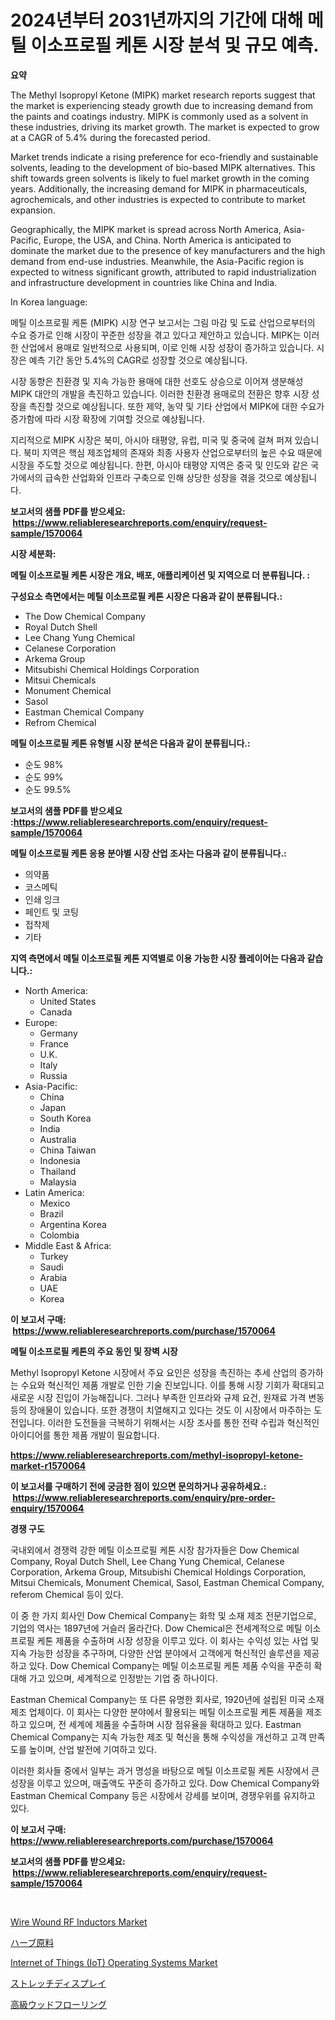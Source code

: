 <p><h1>2024년부터 2031년까지의 기간에 대해 메틸 이소프로필 케톤 시장 분석 및 규모 예측.</h1></p><p><strong>요약</strong></p>
<p><p>The Methyl Isopropyl Ketone (MIPK) market research reports suggest that the market is experiencing steady growth due to increasing demand from the paints and coatings industry. MIPK is commonly used as a solvent in these industries, driving its market growth. The market is expected to grow at a CAGR of 5.4% during the forecasted period.</p><p>Market trends indicate a rising preference for eco-friendly and sustainable solvents, leading to the development of bio-based MIPK alternatives. This shift towards green solvents is likely to fuel market growth in the coming years. Additionally, the increasing demand for MIPK in pharmaceuticals, agrochemicals, and other industries is expected to contribute to market expansion.</p><p>Geographically, the MIPK market is spread across North America, Asia-Pacific, Europe, the USA, and China. North America is anticipated to dominate the market due to the presence of key manufacturers and the high demand from end-use industries. Meanwhile, the Asia-Pacific region is expected to witness significant growth, attributed to rapid industrialization and infrastructure development in countries like China and India.</p><p>In Korea language:</p><p>메틸 이소프로필 케톤 (MIPK) 시장 연구 보고서는 그림 마감 및 도료 산업으로부터의 수요 증가로 인해 시장이 꾸준한 성장을 겪고 있다고 제안하고 있습니다. MIPK는 이러한 산업에서 용매로 일반적으로 사용되며, 이로 인해 시장 성장이 증가하고 있습니다. 시장은 예측 기간 동안 5.4%의 CAGR로 성장할 것으로 예상됩니다.</p><p>시장 동향은 친환경 및 지속 가능한 용매에 대한 선호도 상승으로 이어져 생분해성 MIPK 대안의 개발을 촉진하고 있습니다. 이러한 친환경 용매로의 전환은 향후 시장 성장을 촉진할 것으로 예상됩니다. 또한 제약, 농약 및 기타 산업에서 MIPK에 대한 수요가 증가함에 따라 시장 확장에 기여할 것으로 예상됩니다.</p><p>지리적으로 MIPK 시장은 북미, 아시아 태평양, 유럽, 미국 및 중국에 걸쳐 퍼져 있습니다. 북미 지역은 핵심 제조업체의 존재와 최종 사용자 산업으로부터의 높은 수요 때문에 시장을 주도할 것으로 예상됩니다. 한편, 아시아 태평양 지역은 중국 및 인도와 같은 국가에서의 급속한 산업화와 인프라 구축으로 인해 상당한 성장을 겪을 것으로 예상됩니다.</p></p>
<p><strong>보고서의 샘플 PDF를 받으세요: &nbsp;<a href="https://www.reliableresearchreports.com/enquiry/request-sample/1570064">https://www.reliableresearchreports.com/enquiry/request-sample/1570064</a></strong></p>
<p><strong>시장 세분화:</strong></p>
<p><strong> 메틸 이소프로필 케톤 시장은 개요, 배포, 애플리케이션 및 지역으로 더 분류됩니다. :</strong></p>
<p><strong>구성요소 측면에서는 메틸 이소프로필 케톤 시장은 다음과 같이 분류됩니다.:</strong></p>
<p><ul><li>The Dow Chemical Company</li><li>Royal Dutch Shell</li><li>Lee Chang Yung Chemical</li><li>Celanese Corporation</li><li>Arkema Group</li><li>Mitsubishi Chemical Holdings Corporation</li><li>Mitsui Chemicals</li><li>Monument Chemical</li><li>Sasol</li><li>Eastman Chemical Company</li><li>Refrom Chemical</li></ul></p>
<p><strong> 메틸 이소프로필 케톤 유형별 시장 분석은 다음과 같이 분류됩니다.:</strong></p>
<p><ul><li>순도 98%</li><li>순도 99%</li><li>순도 99.5%</li></ul></p>
<p><strong>보고서의 샘플 PDF를 받으세요 :<a href="https://www.reliableresearchreports.com/enquiry/request-sample/1570064">https://www.reliableresearchreports.com/enquiry/request-sample/1570064</a></strong></p>
<p><strong> 메틸 이소프로필 케톤 응용 분야별 시장 산업 조사는 다음과 같이 분류됩니다.:</strong></p>
<p><ul><li>의약품</li><li>코스메틱</li><li>인쇄 잉크</li><li>페인트 및 코팅</li><li>접착제</li><li>기타</li></ul></p>
<p><strong>지역 측면에서 메틸 이소프로필 케톤 지역별로 이용 가능한 시장 플레이어는 다음과 같습니다.:</strong></p>
<p><ul>
    <li>
        North America:
        <ul>
            <li>United States</li>
            <li>Canada</li>
        </ul>
    </li>
    <li>
        Europe:
        <ul>
            <li>Germany</li>
            <li>France</li>
            <li>U.K.</li>
            <li>Italy</li>
            <li>Russia</li>
        </ul>
    </li>
    <li>
        Asia-Pacific:
        <ul>
            <li>China</li>
            <li>Japan</li>
            <li>South Korea</li>
            <li>India</li>
            <li>Australia</li>
            <li>China Taiwan</li>
            <li>Indonesia</li>
            <li>Thailand</li>
            <li>Malaysia</li>
        </ul>
    </li>
    <li>
        Latin America:
        <ul>
            <li>Mexico</li>
            <li>Brazil</li>
            <li>Argentina Korea</li>
            <li>Colombia</li>
        </ul>
    </li>
    <li>
        Middle East & Africa:
        <ul>
            <li>Turkey</li>
            <li>Saudi</li>
            <li>Arabia</li>
            <li>UAE</li>
            <li>Korea</li>
        </ul>
    </li>
    </ul></p>
<p><strong>이 보고서 구매: &nbsp;<a href="https://www.reliableresearchreports.com/purchase/1570064">https://www.reliableresearchreports.com/purchase/1570064</a></strong></p>
<p><strong>메틸 이소프로필 케톤의 주요 동인 및 장벽 시장</strong></p>
<p><p>Methyl Isopropyl Ketone 시장에서 주요 요인은 성장을 촉진하는 추세 산업의 증가하는 수요와 혁신적인 제품 개발로 인한 기술 진보입니다. 이를 통해 시장 기회가 확대되고 새로운 시장 진입이 가능해집니다. 그러나 부족한 인프라와 규제 요건, 원재료 가격 변동 등의 장애물이 있습니다. 또한 경쟁이 치열해지고 있다는 것도 이 시장에서 마주하는 도전입니다. 이러한 도전들을 극복하기 위해서는 시장 조사를 통한 전략 수립과 혁신적인 아이디어를 통한 제품 개발이 필요합니다.</p></p>
<p><strong><a href="https://www.reliableresearchreports.com/methyl-isopropyl-ketone-market-r1570064">https://www.reliableresearchreports.com/methyl-isopropyl-ketone-market-r1570064</a></strong></p>
<p><strong>이 보고서를 구매하기 전에 궁금한 점이 있으면 문의하거나 공유하세요.: &nbsp;<a href="https://www.reliableresearchreports.com/enquiry/pre-order-enquiry/1570064">https://www.reliableresearchreports.com/enquiry/pre-order-enquiry/1570064</a></strong></p>
<p><strong>경쟁 구도</strong></p>
<p><p>국내외에서 경쟁력 강한 메틸 이소프로필 케톤 시장 참가자들은 Dow Chemical Company, Royal Dutch Shell, Lee Chang Yung Chemical, Celanese Corporation, Arkema Group, Mitsubishi Chemical Holdings Corporation, Mitsui Chemicals, Monument Chemical, Sasol, Eastman Chemical Company, referom Chemical 등이 있다.</p><p>이 중 한 가지 회사인 Dow Chemical Company는 화학 및 소재 제조 전문기업으로, 기업의 역사는 1897년에 거슬러 올라간다. Dow Chemical은 전세계적으로 메틸 이소프로필 케톤 제품을 수출하며 시장 성장을 이루고 있다. 이 회사는 수익성 있는 사업 및 지속 가능한 성장을 추구하며, 다양한 산업 분야에서 고객에게 혁신적인 솔루션을 제공하고 있다. Dow Chemical Company는 메틸 이소프로필 케톤 제품 수익을 꾸준히 확대해 가고 있으며, 세계적으로 인정받는 기업 중 하나이다.</p><p>Eastman Chemical Company는 또 다른 유명한 회사로, 1920년에 설립된 미국 소재 제조 업체이다. 이 회사는 다양한 분야에서 활용되는 메틸 이소프로필 케톤 제품을 제조하고 있으며, 전 세계에 제품을 수출하며 시장 점유율을 확대하고 있다. Eastman Chemical Company는 지속 가능한 제조 및 혁신을 통해 수익성을 개선하고 고객 만족도를 높이며, 산업 발전에 기여하고 있다.</p><p>이러한 회사들 중에서 일부는 과거 명성을 바탕으로 메틸 이소프로필 케톤 시장에서 큰 성장을 이루고 있으며, 매출액도 꾸준히 증가하고 있다. Dow Chemical Company와 Eastman Chemical Company 등은 시장에서 강세를 보이며, 경쟁우위를 유지하고 있다.</p></p>
<p><strong>이 보고서 구매: &nbsp; <a href="https://www.reliableresearchreports.com/purchase/1570064">https://www.reliableresearchreports.com/purchase/1570064</a></strong></p>
<p><strong>보고서의 샘플 PDF를 받으세요: &nbsp;<a href="https://www.reliableresearchreports.com/enquiry/request-sample/1570064">https://www.reliableresearchreports.com/enquiry/request-sample/1570064</a></strong><strong></strong></p>
<p>&nbsp;</p>
<p><p><a href="https://www.linkedin.com/pulse/decoding-wire-wound-rf-inductors-market-metrics-share-trends-vzo8c?trackingId=mkV1DK1XnHbUZ8QRLBJ9bg%3D%3D">Wire Wound RF Inductors Market</a></p><p><a href="https://github.com/oqoeusbvpadwjs08/Market-Research-Report-List-1/blob/main/705908230588.md">ハーブ原料</a></p><p><a href="https://www.linkedin.com/pulse/internet-things-iot-operating-systems-market-trends-analysis-e1zec?trackingId=v%2FS%2Fl0vU7%2BfN4cwp%2FP7FbQ%3D%3D">Internet of Things (IoT) Operating Systems Market</a></p><p><a href="https://medium.com/@kelsitorphy644/2024%E5%B9%B4%E3%81%8B%E3%82%892031%E5%B9%B4%E3%81%BE%E3%81%A7%E3%81%AE%E6%9C%9F%E9%96%93%E3%81%AE%E3%82%B9%E3%83%88%E3%83%AC%E3%83%83%E3%83%81%E3%83%87%E3%82%A3%E3%82%B9%E3%83%97%E3%83%AC%E3%82%A4%E5%B8%82%E5%A0%B4%E3%81%AE%E3%83%88%E3%83%AC%E3%83%B3%E3%83%89%E3%81%A8%E5%B8%82%E5%A0%B4%E5%88%86%E6%9E%90%E3%82%92%E4%BA%88%E6%B8%AC%E3%81%95%E3%82%8C%E3%81%BE%E3%81%97%E3%81%9F-641ca1b2bd25">ストレッチディスプレイ</a></p><p><a href="https://medium.com/@saigekulas/%E9%AB%98%E7%B4%9A%E6%9C%A8%E8%A3%BD%E3%83%95%E3%83%AD%E3%83%BC%E3%83%AA%E3%83%B3%E3%82%B0%E5%B8%82%E5%A0%B4%E5%B1%95%E6%9C%9B-%E6%A5%AD%E7%95%8C%E6%A6%82%E8%A6%81%E3%81%A8%E4%BA%88%E6%B8%AC-2024%E5%B9%B4%E3%81%8B%E3%82%892031%E5%B9%B4-4758a2c490ec">高級ウッドフローリング</a></p></p>